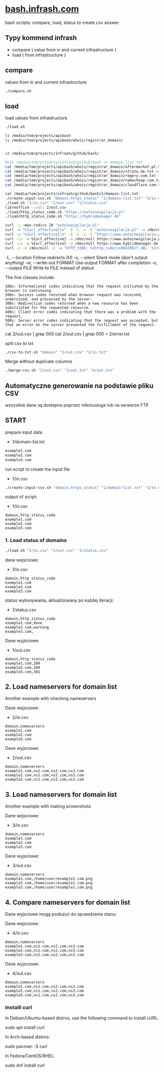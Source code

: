 # [bash.infrash.com](https://infrash.github.io/bash/)

bash scripts: compare, load, status to create csv answer



## Typy kommend infrash

+ compare ( value from in and current infrastructure )
+ load ( from infrastructure )

## compare

values from in and current infrastructure

```bash
./compare.sh
```


## load

load values from infrastructure

```bash
./load.sh
```


```bash
ls /media/tom/projects/apibash
ls /media/tom/projects/apibash/whois/registrar_domain/


cd /media/tom/projects/infrash/github/bash/

#cat /media/tom/projects/infrash/github/bash >> domain-list.txt
cat /media/tom/projects/apibash/whois/registrar_domain/aftermarket.pl.txt >> domain-list.txt
cat /media/tom/projects/apibash/whois/registrar_domain/strato.de.txt >> domain-list.txt
cat /media/tom/projects/apibash/whois/registrar_domain/regery.com.txt >> domain-list.txt
cat /media/tom/projects/apibash/whois/registrar_domain/namecheap.com.txt >> domain-list.txt
cat /media/tom/projects/apibash/whois/registrar_domain/cloudflare.com.txt >> domain-list.txt

cat /media/tom/projects/infrash/github/bash/2/domain-list.txt
./create-input-csv.sh "domain,https_status" "2/domain-list.txt" "2/in.csv"
./load.sh "2/in.csv" "2/out.csv" "2/status.csv"
libreoffice --calc 2/out.csv
./load/http_status_code.sh "https://autoinwigilacja.pl"
./load/http_status_code.sh "https://hybridmanager.de"

curl -L –max-redirs 10 "autoinwigilacja.pl"
curl -w "%{url_effective}\n" -I -L -s -S "autoinwigilacja.pl" -o /dev/null
curl -w "%{url_effective}\n" -I -L -s -S "https://www.autoinwigilacja.pl" -o /dev/null
curl -Ls -w %{url_effective} -o /dev/null https://www.autoinwigilacja.pl
curl -Ls -w %{url_effective} -o /dev/null https://www.hybridmanager.de
curl -s -o /dev/null -I -w "HTTP_CODE: %{http_code}\nREDIRECT_URL: %{redirect_url}\n" http://hybridmanager.de
```
-L, --location          Follow redirects (H)
-s, --silent            Silent mode (don't output anything)
-w, --write-out FORMAT  Use output FORMAT after completion
-o, --output FILE       Write to FILE instead of stdout

The five classes include:

    100s: Informational codes indicating that the request initiated by the browser is continuing.
    200s: Success codes returned when browser request was received, understood, and processed by the server.
    300s: Redirection codes returned when a new resource has been substituted for the requested resource.
    400s: Client error codes indicating that there was a problem with the request.
    500s: Server error codes indicating that the request was accepted, but that an error on the server prevented the fulfillment of the request.

cat 2/out.csv | grep 000
cat 2/out.csv | grep 000 > 2/error.txt

split csv to txt
```bash
./csv-to-txt.sh "domain" "2/out.csv" "1/in.txt"
```

Merge without duplicate columns
```bash
./merge-csv.sh "2/out.csv" "3/out.txt" "4/out.txt"
```

## Automatyczne generowanie na podstawie pliku CSV

wszystkie dane są dostepne poprzez mikrousluge
lub na serwerze FTP

## START

prepare input data
+ 1/domain-list.txt

```txt
example1.com
example2.com
example3.com
```

run script to create the input file 
+ 1/in.csv 

```bash
./create-input-csv.sh "domain,https_status" "1/domain-list.txt" "1/in.csv"
```

output of script:
+ 1/in.csv

```csv
domain,http_status_code
example1.com
example2.com
example3.com
```

### 1. Load status of domains

```bash
./load.sh "1/in.csv" "1/out.csv" "1/status.csv"
```

dane wejsciowe: 
+ 1/in.csv

```csv
domain,http_status_code
example1.com
example2.com
example3.com
```

status wykonywania, aktualizowany po każdej iteracji: 
+ 1/status.csv

```csv
domain,http_status_code
example1.com,done
example2.com,warning
example3.com,
```


Dane wyjściowe:
+ 1/out.csv

```csv
domain,http_status_code
example1.com,200
example2.com,500
example3.com,301
```

## 2. Load nameservers for domain list

Another example with checking nameservers

Dane wejsciowe:
+ 2/in.csv

```csv
domain,nameservers
example1.com
example2.com
example3.com
```

Dane wyjsciowe:
+ 2/out.csv

```csv
domain,nameservers
example1.com,ns1.com,ns2.com,ns3.com 
example2.com,ns1.com,ns2.com,ns3.com
example3.com,ns1.com,ns2.com,ns3.com
```


## 3. Load nameservers for domain list

Another example with making screenshots

Dane wejsciowe:
+ 3/in.csv

```csv
domain,nameservers
example1.com
example2.com
example3.com
```

Dane wyjsciowe:
+ 3/out.csv

```csv
domain,nameservers
example1.com,/home/user/example1.com.png 
example2.com,/home/user/example1.com.png
example3.com,/home/user/example1.com.png
```

## 4. Compare nameservers for domain list

Dane wyjsciowe mogą posłużyć do sprawdzenia stanu:

Dane wejsciowe:
+ 4/in.csv

```csv
domain,nameservers
example1.com,ns1.com,ns2.com,ns3.com
example2.com,ns1.com,ns2.com,ns3.com
example3.com,ns1.com,ns2.com,ns3.com
```


Dane wyjsciowe:
+ 4/out.csv

```csv
domain,nameservers
example1.com,ns1.com,ns2.com,ns3.com 
example2.com,ns1.com,ns2.com,ns3.com
example3.com,ns1.com,ns2.com,ns3.com
```





### Installl curl

 In Debian/Ubuntu-based distros, use the following command to install cURL:

 sudo apt install curl

 In Arch-based distros:

 sudo pacman \-S curl

 In Fedora/CentOS/RHEL:

 sudo dnf install curl